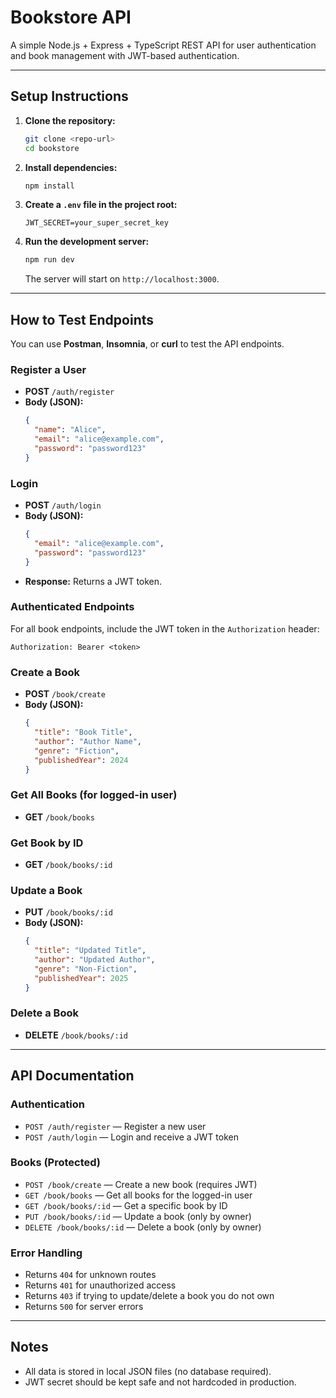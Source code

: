 # Bookstore API

A simple Node.js + Express + TypeScript REST API for user authentication and book management with JWT-based authentication.

---

## Setup Instructions

1. **Clone the repository:**
   ```sh
   git clone <repo-url>
   cd bookstore
   ```

2. **Install dependencies:**
   ```sh
   npm install
   ```

3. **Create a `.env` file in the project root:**
   ```env
   JWT_SECRET=your_super_secret_key
   ```

4. **Run the development server:**
   ```sh
   npm run dev
   ```
   The server will start on `http://localhost:3000`.

---

## How to Test Endpoints

You can use **Postman**, **Insomnia**, or **curl** to test the API endpoints.

### Register a User
- **POST** `/auth/register`
- **Body (JSON):**
  ```json
  {
    "name": "Alice",
    "email": "alice@example.com",
    "password": "password123"
  }
  ```

### Login
- **POST** `/auth/login`
- **Body (JSON):**
  ```json
  {
    "email": "alice@example.com",
    "password": "password123"
  }
  ```
- **Response:** Returns a JWT token.

### Authenticated Endpoints
For all book endpoints, include the JWT token in the `Authorization` header:
```
Authorization: Bearer <token>
```

### Create a Book
- **POST** `/book/create`
- **Body (JSON):**
  ```json
  {
    "title": "Book Title",
    "author": "Author Name",
    "genre": "Fiction",
    "publishedYear": 2024
  }
  ```

### Get All Books (for logged-in user)
- **GET** `/book/books`

### Get Book by ID
- **GET** `/book/books/:id`

### Update a Book
- **PUT** `/book/books/:id`
- **Body (JSON):**
  ```json
  {
    "title": "Updated Title",
    "author": "Updated Author",
    "genre": "Non-Fiction",
    "publishedYear": 2025
  }
  ```

### Delete a Book
- **DELETE** `/book/books/:id`

---

## API Documentation

### Authentication
- `POST /auth/register` — Register a new user
- `POST /auth/login` — Login and receive a JWT token

### Books (Protected)
- `POST /book/create` — Create a new book (requires JWT)
- `GET /book/books` — Get all books for the logged-in user
- `GET /book/books/:id` — Get a specific book by ID
- `PUT /book/books/:id` — Update a book (only by owner)
- `DELETE /book/books/:id` — Delete a book (only by owner)

### Error Handling
- Returns `404` for unknown routes
- Returns `401` for unauthorized access
- Returns `403` if trying to update/delete a book you do not own
- Returns `500` for server errors

---

## Notes
- All data is stored in local JSON files (no database required).
- JWT secret should be kept safe and not hardcoded in production. 